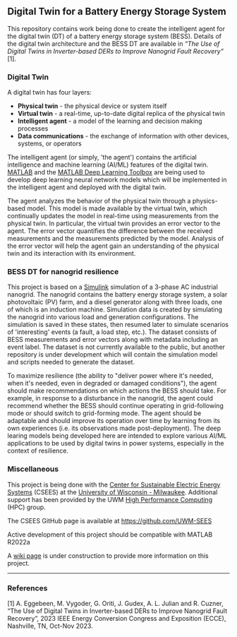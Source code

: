 ## Digital Twin for a Battery Energy Storage System

This repository contains work being done to create the intelligent agent for the digital twin (DT) of a battery energy storage system (BESS).  Details of the digital twin architecture and the BESS DT are available in *“The Use of Digital Twins in Inverter-based DERs to Improve Nanogrid Fault Recovery”* [1].

### Digital Twin
A digital twin has four layers:
- **Physical twin** - the physical device or system itself
- **Virtual twin** - a real-time, up-to-date digital replica of the physical twin
- **Intelligent agent** - a model of the learning and decision making processes
- **Data communications** - the exchange of information with other devices, systems, or operators

The intelligent agent (or simply, 'the agent') contains the artificial intelligence and machine learning (AI/ML) features of the digital twin.  [MATLAB](https://www.mathworks.com/) and the [MATLAB Deep Learning Toolbox](https://www.mathworks.com/help/deeplearning/index.html) are being used to develop deep learning neural network models which will be implemented in the intelligent agent and deployed with the digital twin.

The agent analyzes the behavior of the physical twin through a physics-based model.  This model is made available by the virtual twin, which continually updates the model in real-time using measurements from the physical twin.  In particular, the virtual twin provides an error vector to the agent.  The error vector quantifies the difference between the received measurements and the measurements predicted by the model.  Analysis of the error vector will help the agent gain an understanding of the physical twin and its interaction with its environment.

### BESS DT for nanogrid resilience
This project is based on a [Simulink](https://www.mathworks.com/products/simulink.html) simulation of a 3-phase AC industrial nanogrid.  The nanogrid contains the battery energy storage system, a solar photovoltaic (PV) farm, and a diesel generator along with three loads, one of which is an induction machine.  Simulation data is created by simulating the nanogrid into various load and generation configurations.  The simulation is saved in these states, then resumed later to simulate scenarios of 'interesting' events (a fault, a load step, etc.).  The dataset consists of BESS measurements and error vectors along with metadata including an event label.  The dataset is not currently available to the public, but another repository is under development which will contain the simulation model and scripts needed to generate the dataset.

To maximize resilience (the ability to "deliver power where it's needed, when it's needed, even in degraded or damaged conditions"), the agent should make recommendations on which actions the BESS should take.  For example, in response to a disturbance in the nanogrid, the agent could recommend whether the BESS should continue operating in grid-following mode or should switch to grid-forming mode.  The agent should be adaptable and should improve its operation over time by learning from its own experiences (i.e. its observations made post-deployment).  The deep learing models being developed here are intended to explore various AI/ML applications to be used by digital twins in power systems, especially in the context of resilience.

### Miscellaneous
This project is being done with the [Center for Sustainable Electric Energy Systems](https://sites.uwm.edu/sees/) (CSEES) at the [University of Wisconsin - Milwaukee](https://uwm.edu/).  Additional support has been provided by the UWM [High Performance Computing](https://uwm.edu/hpc/) (HPC) group.

The CSEES GitHub page is available at https://github.com/UWM-SEES

Active development of this project should be compatible with MATLAB R2022a

A [wiki page](https://github.com/eggebee6/BESSDigitalTwin/wiki) is under construction to provide more information on this project.

---
### References
[1] A. Eggebeen, M. Vygoder, G. Oriti, J. Gudex, A. L. Julian and R. Cuzner, “The Use of Digital Twins in Inverter-based DERs to Improve Nanogrid Fault Recovery”, 2023 IEEE Energy Conversion Congress and Exposition (ECCE), Nashville, TN, Oct-Nov 2023.

